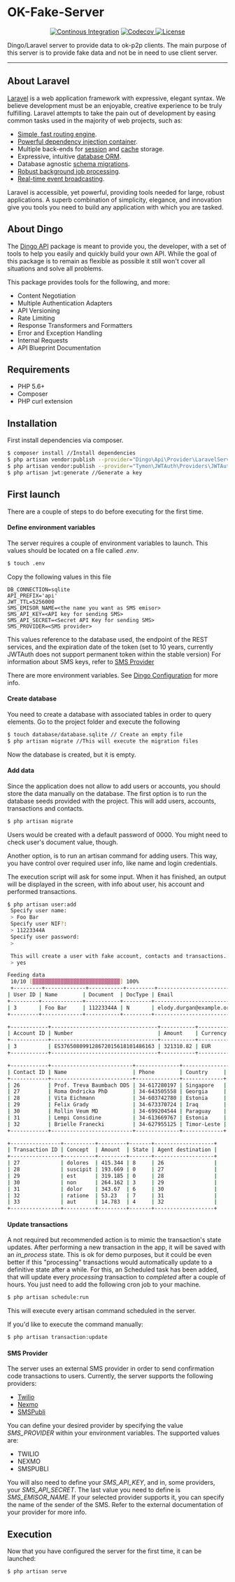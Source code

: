 OK-Fake-Server
===================
<p align="center">
<a href="https://travis-ci.org/Yorxxx/ok-fake-server.svg?branch=master"><img src="https://travis-ci.org/Yorxxx/ok-fake-server.svg?branch=master" alt="Continous Integration"></a>
<a href="https://codecov.io/gh/Yorxxx/ok-fake-server">
  <img src="https://codecov.io/gh/Yorxxx/ok-fake-server/branch/master/graph/badge.svg" alt="Codecov" />
</a>
<a href="https://packagist.org/packages/laravel/framework"><img src="https://poser.pugx.org/laravel/framework/license.svg" alt="License"></a>
</p>

Dingo/Laravel server to provide data to ok-p2p clients.
The main purpose of this server is to provide fake data and not be in need to use client server.

----------


## About Laravel

[Laravel](https://laravel.com/) is a web application framework with expressive, elegant syntax. We believe development must be an enjoyable, creative experience to be truly fulfilling. Laravel attempts to take the pain out of development by easing common tasks used in the majority of web projects, such as:

- [Simple, fast routing engine](https://laravel.com/docs/routing).
- [Powerful dependency injection container](https://laravel.com/docs/container).
- Multiple back-ends for [session](https://laravel.com/docs/session) and [cache](https://laravel.com/docs/cache) storage.
- Expressive, intuitive [database ORM](https://laravel.com/docs/eloquent).
- Database agnostic [schema migrations](https://laravel.com/docs/migrations).
- [Robust background job processing](https://laravel.com/docs/queues).
- [Real-time event broadcasting](https://laravel.com/docs/broadcasting).

Laravel is accessible, yet powerful, providing tools needed for large, robust applications. A superb combination of simplicity, elegance, and innovation give you tools you need to build any application with which you are tasked.

## About Dingo

The [Dingo API](https://github.com/dingo/api) package is meant to provide you, the developer, with a set of tools to help you easily and quickly build your own API. While the goal of this package is to remain as flexible as possible it still won't cover all situations and solve all problems.

This package provides tools for the following, and more:

- Content Negotiation
- Multiple Authentication Adapters
- API Versioning
- Rate Limiting
- Response Transformers and Formatters
- Error and Exception Handling
- Internal Requests
- API Blueprint Documentation

## Requirements

- PHP 5.6+
- Composer
- PHP curl extension

## Installation

First install dependencies via composer.
```sh
$ composer install //Install dependencies
$ php artisan vendor:publish --provider="Dingo\Api\Provider\LaravelServiceProvider"
$ php artisan vendor:publish --provider="Tymon\JWTAuth\Providers\JWTAuthServiceProvider" //Add JWTAuth for authentication
$ php artisan jwt:generate //Generate a key
```


## First launch
There are a couple of steps to do before executing for the first time.

#### Define environment variables
The server requires a couple of environment variables to launch. This values should be located on a file called *.env*.

```sh
$ touch .env
```
Copy the following values in this file
```
DB_CONNECTION=sqlite
API_PREFIX='api'
JWT_TTL=5256000
SMS_EMISOR_NAME=<the name you want as SMS emisor>
SMS_API_KEY=<API key for sending SMS>
SMS_API_SECRET=<Secret API Key for sending SMS>
SMS_PROVIDER=<SMS provider>
```

This values reference to the database used, the endpoint of the REST services, and the expiration date of the token (set to 10 years, currently JWTAuth does not support permanent token within the stable version)
For information about SMS keys, refer to [SMS Provider](#sms_provider)

There are more environment variables. See [Dingo Configuration](https://github.com/dingo/api/wiki/Configuration) for more info.


#### Create database
You need to create a database with associated tables in order to query elements. Go to the project folder and execute the following

```sh
$ touch database/database.sqlite // Create an empty file
$ php artisan migrate //This will execute the migration files
```

Now the database is created, but it is empty.

#### Add data
Since the application does not allow to add users or accounts, you should store the data manually on the database.
The first option is to run the database seeds provided with the project. This will add users, accounts, transactions and contacts.

```sh
$ php artisan migrate
```
Users would be created with a default password of 0000. You might need to check user's document value, though.

Another option, is to run an artisan command for adding users. This way, you have control over required user info, like name and login credentials.

The execution script will ask for some input. When it has finished, an output will be displayed in the screen, with info about user, his account and performed transactions.
```sh
$ php artisan user:add
 Specify user name:
 > Foo Bar
 Specify user NIF?:
 > 11223344A
 Specify user password:
 >

 This will create a user with fake account, contacts and transactions. Proceed? (yes/no) [no]:
 > yes

Feeding data
 10/10 [▓▓▓▓▓▓▓▓▓▓▓▓▓▓▓▓▓▓▓▓▓▓▓▓▓▓▓▓] 100%
 +---------+-------------+-----------+---------+-------------------------+
| User ID | Name        | Document  | DocType | Email                    |
+---------+-------------+-----------+---------+--------------------------+
| 3       | Foo Bar     | 11223344A | N       | elody.durgan@example.org |
+---------+-------------+-----------+---------+--------------------------+

+------------+----------------------------------+-----------+----------+
| Account ID | Number                           | Amount    | Currency |
+------------+----------------------------------+-----------+----------+
| 3          | ES376508099128672015618101486163 | 321310.82 | EUR      |
+------------+----------------------------------+-----------+----------+

+------------+--------------------------+--------------+---------------+
| Contact ID | Name                     | Phone        | Country     |
+------------+--------------------------+--------------+-------------+
| 26         | Prof. Treva Baumbach DDS | 34-617280197 | Singapore   |
| 27         | Roma Ondricka PhD        | 34-643505558 | Georgia     |
| 28         | Vita Eichmann            | 34-603742780 | Estonia     |
| 29         | Felix Grady              | 34-673370724 | Iraq        |
| 30         | Rollin Veum MD           | 34-699204544 | Paraguay    |
| 31         | Lempi Considine          | 34-613669767 | Estonia     |
| 32         | Brielle Franecki         | 34-627955125 | Timor-Leste |
+------------+--------------------------+--------------+-------------+

+----------------+----------+---------+-------+-------------------+
| Transaction ID | Concept  | Amount  | State | Agent destination |
+----------------+----------+---------+-------+-------------------+
| 27             | dolores  | 415.344 | 8     | 26                |
| 28             | suscipit | 193.669 | 0     | 27                |
| 29             | est      | 319.185 | 0     | 28                |
| 30             | non      | 264.162 | 3     | 29                |
| 31             | dolor    | 343.67  | 6     | 30                |
| 32             | ratione  | 53.23   | 7     | 31                |
| 33             | aut      | 14.783  | 4     | 32                |
+----------------+----------+---------+-------+-------------------+
```
#### Update transactions
A not required but recommended action is to mimic the transaction's state updates. After performing a new transaction in the app, it will be saved with an _in_process_ state. This is ok for demo purposes, but it could be even better if this "processing" transactions would automatically update to a definitive state after a while.
For this, an Scheduled task has been added, that will update every _processing_ transaction to _completed_ after a couple of hours.
You just need to add the following cron job to your machine.
```sh
$ php artisan schedule:run
```
This will execute every artisan command scheduled in the server.

If you'd like to execute the command manually:
```sh
$ php artisan transaction:update
```
#### SMS Provider
The server uses an external SMS provider in order to send confirmation code transactions to users. Currently, the server supports the following providers:

* [Twilio](https://www.twilio.com/)
* [Nexmo](https://www.nexmo.com/products/sms)
* [SMSPubli](http://smspubli.com/)

You can define your desired provider by specifying the value *SMS_PROVIDER* within your environment variables. The supported values are:
* TWILIO
* NEXMO
* SMSPUBLI

You will also need to define your *SMS_API_KEY*, and in, some providers, your *SMS_API_SECRET*.
The last value you need to define is *SMS_EMISOR_NAME*. If your selected provider supports it, you can specify the name of the sender of the SMS. Refer to the external documentation of your provider for more info.

## Execution
Now that you have configured the server for the first time, it can be launched:
```sh
$ php artisan serve
```

